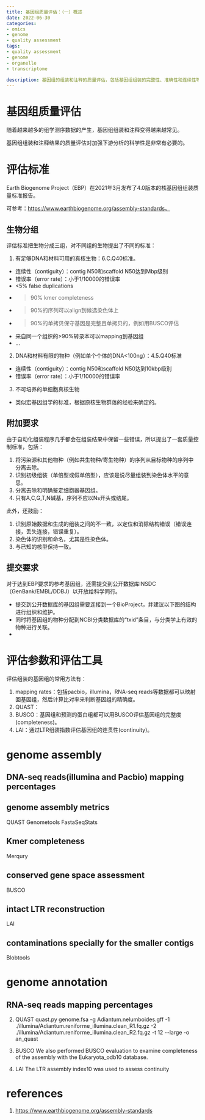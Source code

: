 ```yaml
---
title: 基因组质量评估：（一）概述
date: 2022-06-30
categories:
- omics
- genome
- quality assessment
tags:
- quality assessment
- genome
- organelle
- transcriptome

description: 基因组的组装和注释的质量评估，包括基因组组装的完整性、准确性和连续性等质量评估，以及对基因组注释的质量进行评估。这里讨论的质量评估主要用于核基因组，但许多质量评估方法也适用于细胞器基因组（包括线粒体和叶绿体）和转录组的质量评估。
---
```


<div align="middle"><music URL></div>

# 基因组质量评估
随着越来越多的组学测序数据的产生，基因组组装和注释变得越来越常见。

基因组组装和注释结果的质量评估对加强下游分析的科学性是非常有必要的。

# 评估标准
Earth Biogenome Project（EBP）在2021年3月发布了4.0版本的核基因组组装质量标准报告。

可参考：https://www.earthbiogenome.org/assembly-standards。

## 生物分组
评估标准把生物分成三组，对不同组的生物提出了不同的标准：
1. 有足够DNA和材料可用的真核生物：6.C.Q40标准。
- 连续性（contiguity）：contig N50和scaffold N50达到Mbp级别
- 错误率（error rate）：小于1/10000的错误率
- <5% false duplications
- >90% kmer completeness
- >90%的序列可以align到候选染色体上
- >90%的单拷贝保守基因是完整且单拷贝的，例如用BUSCO评估
- 来自同一个组织的>90%转录本可以mapping到基因组
- ...

2. DNA和材料有限的物种（例如单个个体的DNA<100ng）：4.5.Q40标准
- 连续性（contiguity）：contig N50和scaffold N50达到10kbp级别
- 错误率（error rate）：小于1/10000的错误率

3. 不可培养的单细胞真核生物
- 类似宏基因组学的标准，根据原核生物群落的经验来确定的。

## 附加要求
由于自动化组装程序几乎都会在组装结果中保留一些错误，所以提出了一套质量控制标准，包括：
1. 将污染源和其他物种（例如共生物种/寄生物种）的序列从目标物种的序列中分离去除。
2. 识别初级组装（单倍型或假单倍型），应该是说尽量组装到染色体水平的意思。
3. 分离去除和明确鉴定细胞器基因组。
4. 只有A,C,G,T,N碱基，序列不应以Ns开头或结尾。

此外，还鼓励：
1. 识别原始数据和生成的组装之间的不一致，以定位和消除结构错误（错误连接，丢失连接，错误重复）。
2. 染色体的识别和命名，尤其是性染色体。
3. 与已知的核型保持一致。

## 提交要求
对于达到EBP要求的参考基因组，还需提交到公开数据库INSDC（GenBank/EMBL/DDBJ）以开放给科学同行。

- 提交到公开数据库的基因组需要连接到一个BioProject，并建议以下图的结构进行组织和维护。
- 同时将基因组的物种分配到NCBI分类数据库的“txid”条目，与分类学上有效的物种进行关联。
- 

# 评估参数和评估工具


评估组装的基因组的常用方法有：
1. mapping rates：包括pacbio，illumina，RNA-seq reads等数据都可以映射回基因组，然后计算比对率来判断基因组的精确度。
2. QUAST：
3. BUSCO：基因组和预测的蛋白组都可以用BUSCO评估基因组的完整度(completeness)。
4. LAI：通过LTR组装指数评估基因组的连贯性(continuity)。

# genome assembly
## DNA-seq reads(illumina and Pacbio) mapping percentages

## genome assembly metrics
QUAST
Genometools
FastaSeqStats

## Kmer completeness
Merqury


## conserved gene space assessment
BUSCO

## intact LTR reconstruction
LAI

## contaminations specially for the smaller contigs
Blobtools


# genome annotation
## RNA-seq reads mapping percentages

2. QUAST
quast.py genome.fsa -g Adiantum.nelumboides.gff -1 ./illumina/Adiantum.reniforme_illumina.clean_R1.fq.gz -2 ./illumina/Adiantum.reniforme_illumina.clean_R2.fq.gz -t 12 --large -o an_quast

3. BUSCO
We also performed BUSCO evaluation to examine completeness of the assembly with the Eukaryota_odb10 database.

4. LAI
The LTR assembly index10 was used to assess continuity

# references
1. https://www.earthbiogenome.org/assembly-standards
